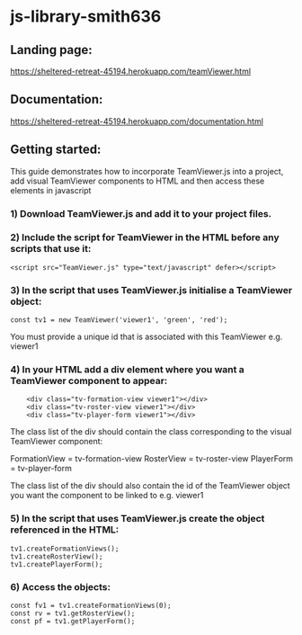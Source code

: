 # js-library-smith636

## Landing page:

https://sheltered-retreat-45194.herokuapp.com/teamViewer.html

## Documentation:

https://sheltered-retreat-45194.herokuapp.com/documentation.html

## Getting started:

This guide demonstrates how to incorporate TeamViewer.js into a project, add visual TeamViewer components to HTML and then access these elements in javascript
### 1) Download TeamViewer.js and add it to your project files.

### 2) Include the script for TeamViewer in the HTML before any scripts that use it:
```
<script src="TeamViewer.js" type="text/javascript" defer></script>
```
### 3) In the script that uses TeamViewer.js initialise a TeamViewer object:
```
const tv1 = new TeamViewer('viewer1', 'green', 'red');
```
You must provide a unique id that is associated with this TeamViewer e.g. viewer1

### 4) In your HTML add a div element where you want a TeamViewer component to appear:
```
    <div class="tv-formation-view viewer1"></div>
    <div class="tv-roster-view viewer1"></div>
    <div class="tv-player-form viewer1"></div>
```
The class list of the div should contain the class corresponding to the visual TeamViewer component: 

FormationView = tv-formation-view 
RosterView = tv-roster-view
PlayerForm = tv-player-form

The class list of the div should also contain the id of the TeamViewer object you want the component to 
be linked to e.g. viewer1

### 5) In the script that uses TeamViewer.js create the object referenced in the HTML:
```
tv1.createFormationViews();
tv1.createRosterView();
tv1.createPlayerForm();
```
### 6) Access the objects:
```
const fv1 = tv1.createFormationViews(0);
const rv = tv1.getRosterView();
const pf = tv1.getPlayerForm();
```